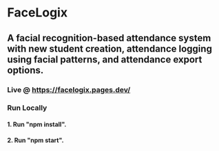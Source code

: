 # FaceLogix

## A facial recognition-based attendance system with new student creation, attendance logging using facial patterns, and attendance export options.

### Live @ https://facelogix.pages.dev/

### Run Locally

#### 1. Run "npm install".
#### 2. Run "npm start".

